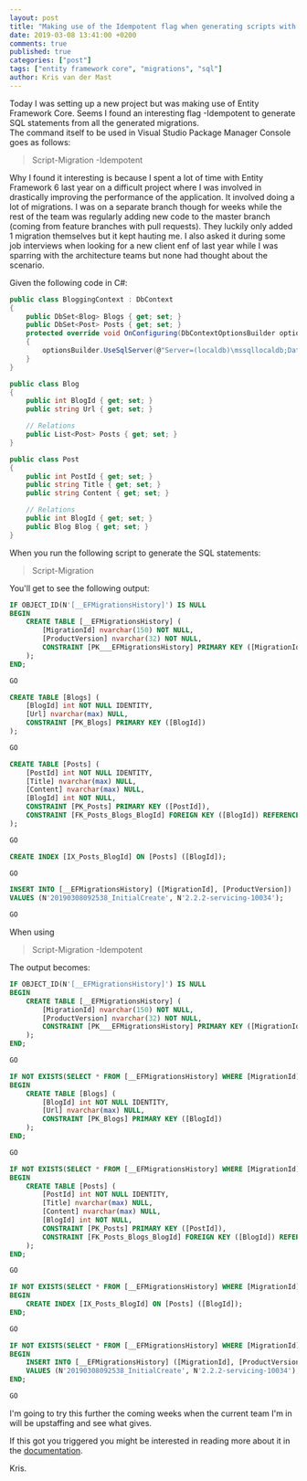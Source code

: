 ```yaml
---
layout: post
title: "Making use of the Idempotent flag when generating scripts with Entity Framework Core"
date: 2019-03-08 13:41:00 +0200
comments: true
published: true
categories: ["post"]
tags: ["entity framework core", "migrations", "sql"]
author: Kris van der Mast
---
```

Today I was setting up a new project but was making use of Entity Framework Core. Seems I found an interesting flag -Idempotent to generate SQL statements from all the generated migrations.  
The command itself to be used in Visual Studio Package Manager Console goes as follows:
> Script-Migration -Idempotent

Why I found it interesting is because I spent a lot of time with Entity Framework 6 last year on a difficult project where I was involved in drastically improving the performance of the application. It involved doing a lot of migrations. I was on a separate branch though for weeks while the rest of the team was regularly adding new code to the master branch (coming from feature branches with pull requests). They luckily only added 1 migration themselves but it kept hauting me. I also asked it during some job interviews when looking for a new client enf of last year while I was sparring with the architecture teams but none had thought about the scenario.

Given the following code in C#:

```csharp
public class BloggingContext : DbContext
{
    public DbSet<Blog> Blogs { get; set; }
    public DbSet<Post> Posts { get; set; }
    protected override void OnConfiguring(DbContextOptionsBuilder optionsBuilder)
    {
        optionsBuilder.UseSqlServer(@"Server=(localdb)\mssqllocaldb;Database=EFGetStarted.ConsoleApp.NewDb;Trusted_Connection=True;");
    }
}
```

```csharp
public class Blog
{
    public int BlogId { get; set; }
    public string Url { get; set; }

    // Relations
    public List<Post> Posts { get; set; }
}
```

```csharp
public class Post
{
    public int PostId { get; set; }
    public string Title { get; set; }
    public string Content { get; set; }

    // Relations
    public int BlogId { get; set; }
    public Blog Blog { get; set; }
}
```

When you run the following script to generate the SQL statements:

> Script-Migration

You'll get to see the following output:

```sql
IF OBJECT_ID(N'[__EFMigrationsHistory]') IS NULL
BEGIN
    CREATE TABLE [__EFMigrationsHistory] (
        [MigrationId] nvarchar(150) NOT NULL,
        [ProductVersion] nvarchar(32) NOT NULL,
        CONSTRAINT [PK___EFMigrationsHistory] PRIMARY KEY ([MigrationId])
    );
END;

GO

CREATE TABLE [Blogs] (
    [BlogId] int NOT NULL IDENTITY,
    [Url] nvarchar(max) NULL,
    CONSTRAINT [PK_Blogs] PRIMARY KEY ([BlogId])
);

GO

CREATE TABLE [Posts] (
    [PostId] int NOT NULL IDENTITY,
    [Title] nvarchar(max) NULL,
    [Content] nvarchar(max) NULL,
    [BlogId] int NOT NULL,
    CONSTRAINT [PK_Posts] PRIMARY KEY ([PostId]),
    CONSTRAINT [FK_Posts_Blogs_BlogId] FOREIGN KEY ([BlogId]) REFERENCES [Blogs] ([BlogId]) ON DELETE CASCADE
);

GO

CREATE INDEX [IX_Posts_BlogId] ON [Posts] ([BlogId]);

GO

INSERT INTO [__EFMigrationsHistory] ([MigrationId], [ProductVersion])
VALUES (N'20190308092538_InitialCreate', N'2.2.2-servicing-10034');

GO
```

When using  

> Script-Migration -Idempotent

The output becomes:

```sql
IF OBJECT_ID(N'[__EFMigrationsHistory]') IS NULL
BEGIN
    CREATE TABLE [__EFMigrationsHistory] (
        [MigrationId] nvarchar(150) NOT NULL,
        [ProductVersion] nvarchar(32) NOT NULL,
        CONSTRAINT [PK___EFMigrationsHistory] PRIMARY KEY ([MigrationId])
    );
END;

GO

IF NOT EXISTS(SELECT * FROM [__EFMigrationsHistory] WHERE [MigrationId] = N'20190308092538_InitialCreate')
BEGIN
    CREATE TABLE [Blogs] (
        [BlogId] int NOT NULL IDENTITY,
        [Url] nvarchar(max) NULL,
        CONSTRAINT [PK_Blogs] PRIMARY KEY ([BlogId])
    );
END;

GO

IF NOT EXISTS(SELECT * FROM [__EFMigrationsHistory] WHERE [MigrationId] = N'20190308092538_InitialCreate')
BEGIN
    CREATE TABLE [Posts] (
        [PostId] int NOT NULL IDENTITY,
        [Title] nvarchar(max) NULL,
        [Content] nvarchar(max) NULL,
        [BlogId] int NOT NULL,
        CONSTRAINT [PK_Posts] PRIMARY KEY ([PostId]),
        CONSTRAINT [FK_Posts_Blogs_BlogId] FOREIGN KEY ([BlogId]) REFERENCES [Blogs] ([BlogId]) ON DELETE CASCADE
    );
END;

GO

IF NOT EXISTS(SELECT * FROM [__EFMigrationsHistory] WHERE [MigrationId] = N'20190308092538_InitialCreate')
BEGIN
    CREATE INDEX [IX_Posts_BlogId] ON [Posts] ([BlogId]);
END;

GO

IF NOT EXISTS(SELECT * FROM [__EFMigrationsHistory] WHERE [MigrationId] = N'20190308092538_InitialCreate')
BEGIN
    INSERT INTO [__EFMigrationsHistory] ([MigrationId], [ProductVersion])
    VALUES (N'20190308092538_InitialCreate', N'2.2.2-servicing-10034');
END;

GO
```

I'm going to try this further the coming weeks when the current team I'm in will be upstaffing and see what gives.

If this got you triggered you might be interested in reading more about it in the [documentation](https://docs.microsoft.com/en-us/ef/core/miscellaneous/cli/powershell#script-migration).

Kris.
